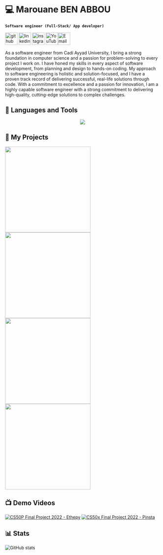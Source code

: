 # 💻 Marouane BEN ABBOU
**` Software engineer (Full-Stack/ App developer) `**

[<img src='https://cdn.jsdelivr.net/npm/simple-icons@3.0.1/icons/github.svg' alt='github' height='40'>](https://github.com/MarouBen)  [<img src='https://cdn.jsdelivr.net/npm/simple-icons@3.0.1/icons/linkedin.svg' alt='linkedin' height='40'>](https://www.linkedin.com/in/benabboumarouane//)  [<img src='https://cdn.jsdelivr.net/npm/simple-icons@3.0.1/icons/instagram.svg' alt='instagram' height='40'>](https://www.instagram.com/marou__ben/)  [<img src='https://cdn.jsdelivr.net/npm/simple-icons@3.0.1/icons/youtube.svg' alt='YouTube' height='40'>](https://www.youtube.com/@marouaneben6047)[<img src='https://cdn.jsdelivr.net/npm/simple-icons@3.0.1/icons/gmail.svg' alt='Email' height='40'>](mailto:marouane.benabbou.2002@gmail.com)


As a software engineer from Cadi Ayyad University, I bring a strong foundation in computer science and a passion for problem-solving to every project I work on. I have honed my skills in every aspect of software development, from planning and design to hands-on coding. My approach to software engineering is holistic and solution-focused, and I have a proven track record of delivering successful, real-life solutions through code. With a commitment to excellence and a passion for innovation, I am a highly capable software engineer with a strong commitment to delivering high-quality, cutting-edge solutions to complex challenges.
 


## 🧰 Languages and Tools
<p align="center">
  <a href="https://skillicons.dev">
    <img src="https://skillicons.dev/icons?i=java,python,cpp,c,html,css,js,django,flask,php,kotlin,mysql,vscode,git,github" />
  </a>
</p>
<h2>📘 My Projects</h2>
<p>
 <a href="https://github.com/MarouBen/Ethepy"><img width="278" src="https://denvercoder1-github-readme-stats.vercel.app/api/pin/?username=MarouBen&repo=Ethepy&theme=material-palenight&hide_border=true"></a>
 <a href="https://github.com/MarouBen/Pinsta"><img width="278" src="https://denvercoder1-github-readme-stats.vercel.app/api/pin/?username=MarouBen&repo=Pinsta&theme=material-palenight&hide_border=true"></a>
 <a href="https://github.com/MarouBen/Wiki"><img width="278" src="https://denvercoder1-github-readme-stats.vercel.app/api/pin/?username=MarouBen&repo=Wiki&theme=material-palenight&hide_border=true"></a>
 <a href="https://github.com/MarouBen/GoogleClone"><img width="278" src="https://denvercoder1-github-readme-stats.vercel.app/api/pin/?username=MarouBen&repo=GoogleClone&theme=material-palenight&hide_border=true"></a>
</p>

## 📺 Demo Videos

<!-- BEGIN YOUTUBE-CARDS -->
[![CS50P Final Project 2022 - Ethepy](https://ytcards.demolab.com/?id=okA5s25EZts&title=CS50P+Final+Project+2022+-+Ethepy&lang=en&timestamp=1670356014&background_color=%230d1117&title_color=%23ffffff&stats_color=%23dedede&width=250 "CS50P Final Project 2022 - Ethepy")](https://www.youtube.com/watch?v=okA5s25EZts)
[![CS50x Final Project 2022 - Pinsta](https://ytcards.demolab.com/?id=3YAFGB_ALzs&title=CS50x+Final+Project+2022+-+Pinsta&lang=en&timestamp=1652143608&background_color=%230d1117&title_color=%23ffffff&stats_color=%23dedede&width=250 "CS50x Final Project 2022 - Pinsta")](https://www.youtube.com/watch?v=3YAFGB_ALzs)
<!-- END YOUTUBE-CARDS -->

## 📊 Stats
![GitHub stats](https://github-readme-stats.vercel.app/api?username=MarouBen&show_icons=true&theme=material-palenight)  
